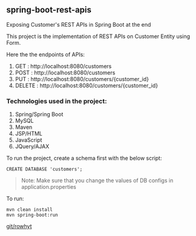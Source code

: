## spring-boot-rest-apis

Exposing Customer's REST APIs in Spring Boot at the end

This project is the implementation of REST APIs on Customer Entity using Form.

Here the the endpoints of APIs:

1. GET : http://localhost:8080/customers
2. POST : http://localhost:8080/customers
3. PUT : http://localhost:8080/customers/{customer_id}
4. DELETE : http://localhost:8080/customers/{customer_id}

### Technologies used in the project:

1. Spring/Spring Boot
2. MySQL
3. Maven
4. JSP/HTML
5. JavaScript
6. JQuery/AJAX

To run the project, create a schema first with the below script:

```
CREATE DATABASE 'customers';
```

> Note: Make sure that you change the values of DB configs in application.properties

To run:

```
mvn clean install
mvn spring-boot:run
```

[git/rowhyt](https://www.github.com/rowhyt)

